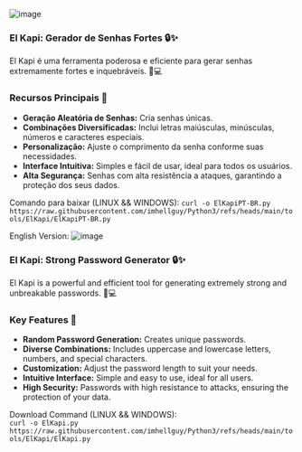 ![image](https://github.com/user-attachments/assets/471c0a75-e758-48f7-b0ae-373fb7b6381a)

### El Kapi: Gerador de Senhas Fortes 🔒✨

El Kapi é uma ferramenta poderosa e eficiente para gerar senhas extremamente fortes e inquebráveis. 💪💻

### Recursos Principais 🌟

- **Geração Aleatória de Senhas:** Cria senhas únicas.
- **Combinações Diversificadas:** Inclui letras maiúsculas, minúsculas, números e caracteres especiais.
- **Personalização:** Ajuste o comprimento da senha conforme suas necessidades.
- **Interface Intuitiva:** Simples e fácil de usar, ideal para todos os usuários.
- **Alta Segurança:** Senhas com alta resistência a ataques, garantindo a proteção dos seus dados.

 Comando para baixar (LINUX && WINDOWS): 
```curl -o ElKapiPT-BR.py https://raw.githubusercontent.com/imhellguy/Python3/refs/heads/main/tools/ElKapi/ElKapiPT-BR.py```

English Version:
![image](https://github.com/user-attachments/assets/030e2f4a-f21c-413f-b4fa-2509ba489855)

### El Kapi: Strong Password Generator 🔒✨

El Kapi is a powerful and efficient tool for generating extremely strong and unbreakable passwords. 💪💻

### Key Features 🌟

- **Random Password Generation:** Creates unique passwords.
- **Diverse Combinations:** Includes uppercase and lowercase letters, numbers, and special characters.
- **Customization:** Adjust the password length to suit your needs.
- **Intuitive Interface:** Simple and easy to use, ideal for all users.
- **High Security:** Passwords with high resistance to attacks, ensuring the protection of your data.


Download Command (LINUX && WINDOWS):  
```curl -o ElKapi.py https://raw.githubusercontent.com/imhellguy/Python3/refs/heads/main/tools/ElKapi/ElKapi.py```



